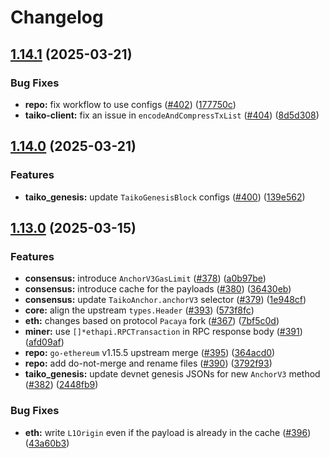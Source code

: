 # Changelog

## [1.14.1](https://github.com/taikoxyz/taiko-geth/compare/v1.14.0...v1.14.1) (2025-03-21)


### Bug Fixes

* **repo:** fix workflow to use configs ([#402](https://github.com/taikoxyz/taiko-geth/issues/402)) ([177750c](https://github.com/taikoxyz/taiko-geth/commit/177750c73ee40cb32f10b4e4d2276f1a3b0cad3b))
* **taiko-client:** fix an issue in `encodeAndCompressTxList` ([#404](https://github.com/taikoxyz/taiko-geth/issues/404)) ([8d5d308](https://github.com/taikoxyz/taiko-geth/commit/8d5d308dfbc465d111e044b0c4f245e3b1ef5c3a))

## [1.14.0](https://github.com/taikoxyz/taiko-geth/compare/v1.13.0...v1.14.0) (2025-03-21)


### Features

* **taiko_genesis:** update `TaikoGenesisBlock` configs ([#400](https://github.com/taikoxyz/taiko-geth/issues/400)) ([139e562](https://github.com/taikoxyz/taiko-geth/commit/139e56205075ba5897c2a4ca707a52b096a3f200))

## [1.13.0](https://github.com/taikoxyz/taiko-geth/compare/v1.12.0...v1.13.0) (2025-03-15)


### Features

* **consensus:** introduce `AnchorV3GasLimit` ([#378](https://github.com/taikoxyz/taiko-geth/issues/378)) ([a0b97be](https://github.com/taikoxyz/taiko-geth/commit/a0b97be30cc01a93cebbd2d7188d28b0dcc5989a))
* **consensus:** introduce cache for the payloads ([#380](https://github.com/taikoxyz/taiko-geth/issues/380)) ([36430eb](https://github.com/taikoxyz/taiko-geth/commit/36430eb4f53a1455eb331f58c3ad2e88d8f40ecf))
* **consensus:** update `TaikoAnchor.anchorV3` selector ([#379](https://github.com/taikoxyz/taiko-geth/issues/379)) ([1e948cf](https://github.com/taikoxyz/taiko-geth/commit/1e948cff4c83e7a5cb0d8a4db27cbe59ce2a8884))
* **core:** align the upstream `types.Header` ([#393](https://github.com/taikoxyz/taiko-geth/issues/393)) ([573f8fc](https://github.com/taikoxyz/taiko-geth/commit/573f8fc144670d7221b387661f1f18dcd0935fe1))
* **eth:** changes based on protocol `Pacaya` fork ([#367](https://github.com/taikoxyz/taiko-geth/issues/367)) ([7bf5c0d](https://github.com/taikoxyz/taiko-geth/commit/7bf5c0d259f60f9d62d481c873053548c87b6fb5))
* **miner:** use `[]*ethapi.RPCTransaction` in RPC response body ([#391](https://github.com/taikoxyz/taiko-geth/issues/391)) ([afd09af](https://github.com/taikoxyz/taiko-geth/commit/afd09afd03871f9c66231a92bba706f4c491b877))
* **repo:** `go-ethereum` v1.15.5 upstream merge  ([#395](https://github.com/taikoxyz/taiko-geth/issues/395)) ([364acd0](https://github.com/taikoxyz/taiko-geth/commit/364acd00d1f2b45a07b7b1d20ec9b0f77be50b91))
* **repo:** add do-not-merge and rename files ([#390](https://github.com/taikoxyz/taiko-geth/issues/390)) ([3792f93](https://github.com/taikoxyz/taiko-geth/commit/3792f9356bfdc391fc8e112fccc7bf31d9edbb63))
* **taiko_genesis:** update devnet genesis JSONs for new `AnchorV3` method ([#382](https://github.com/taikoxyz/taiko-geth/issues/382)) ([2448fb9](https://github.com/taikoxyz/taiko-geth/commit/2448fb97a8b873c7bd7c0051cd83aaea339050e0))


### Bug Fixes

* **eth:** write `L1Origin` even if the payload is already in the cache ([#396](https://github.com/taikoxyz/taiko-geth/issues/396)) ([43a60b3](https://github.com/taikoxyz/taiko-geth/commit/43a60b36ea53a416ba01f271749d20f1251ce607))
